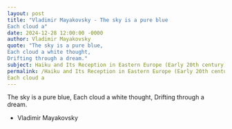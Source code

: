 ```yaml
---
layout: post
title: "Vladimir Mayakovsky - The sky is a pure blue
Each cloud a"
date: 2024-12-28 12:00:00 -0000
author: Vladimir Mayakovsky
quote: "The sky is a pure blue,
Each cloud a white thought,
Drifting through a dream."
subject: Haiku and Its Reception in Eastern Europe (Early 20th century)
permalink: /Haiku and Its Reception in Eastern Europe (Early 20th century)/Vladimir Mayakovsky/Vladimir Mayakovsky - The sky is a pure blue
Each cloud a
---
```


The sky is a pure blue,
Each cloud a white thought,
Drifting through a dream.

- Vladimir Mayakovsky
